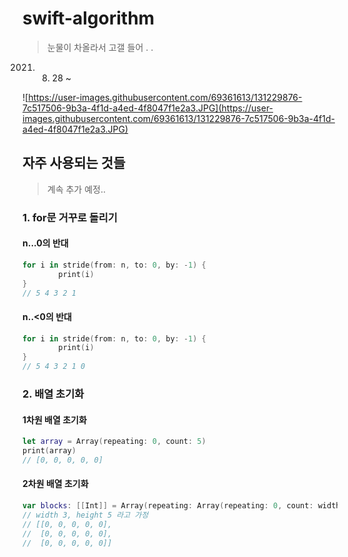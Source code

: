 # swift-algorithm
> 눈물이 차올라서 고갤 들어 . .
2021. 08. 28 ~

![https://user-images.githubusercontent.com/69361613/131229876-7c517506-9b3a-4f1d-a4ed-4f8047f1e2a3.JPG](https://user-images.githubusercontent.com/69361613/131229876-7c517506-9b3a-4f1d-a4ed-4f8047f1e2a3.JPG)

## 자주 사용되는 것들

> 계속 추가 예정..

### 1. for문 거꾸로 돌리기

#### n...0의 반대

```swift
for i in stride(from: n, to: 0, by: -1) {
        print(i)
}
// 5 4 3 2 1 
```

#### n..<0의 반대

```swift
for i in stride(from: n, to: 0, by: -1) {
        print(i)
}
// 5 4 3 2 1 0
```

### 2. 배열 초기화

#### 1차원 배열 초기화

```swift
let array = Array(repeating: 0, count: 5)
print(array)
// [0, 0, 0, 0, 0]
```

#### 2차원 배열 초기화

```swift
var blocks: [[Int]] = Array(repeating: Array(repeating: 0, count: width), count: height)
// width 3, height 5 라고 가정
// [[0, 0, 0, 0, 0], 
//  [0, 0, 0, 0, 0], 
//  [0, 0, 0, 0, 0]]
```
